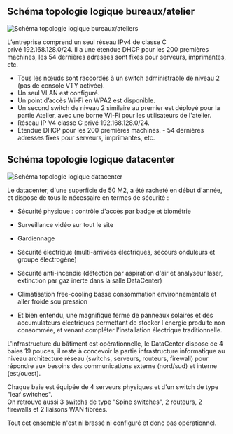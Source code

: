 ## Schéma topologie logique bureaux/atelier


![Schéma topologie logique bureaux/ateliers](https://storage.googleapis.com/quest_editor_uploads/tO3P1UlCTjs335C16hAPHGdlEXKBtyd0.png)


L’entreprise comprend un seul réseau IPv4 de classe C privé 192.168.128.0/24. Il a une étendue DHCP pour les 200 premières machines, les 54 dernières adresses sont fixes pour serveurs, imprimantes, etc.

- Tous les nœuds sont raccordés à un switch administrable de niveau 2 (pas de console VTY activée). 
- Un seul VLAN est configuré. 
- Un point d’accès Wi-Fi en WPA2 est disponible. 
- Un second switch de niveau 2 similaire au premier est déployé pour la partie Atelier, avec une borne Wi-Fi pour les utilisateurs de l'atelier. 
- Réseau IP V4 classe C privé 192.168.128.0/24. 
- Étendue DHCP pour les 200 premières machines. - 54 dernières adresses fixes pour serveurs, imprimantes, etc.
## [](https://odyssey.wildcodeschool.com/quests/2984#sch%C3%A9ma-topologie-logique-datacenter)Schéma topologie logique datacenter

![Schéma topologie logique datacenter](https://storage.googleapis.com/quest_editor_uploads/NQqpS0n2IWEML9ktmEleBJYVWtMGgOaD.png)

Le datacenter, d'une superficie de 50 M2, a été racheté en début d'année, et dispose de tous le nécessaire en termes de sécurité :

- Sécurité physique : contrôle d'accès par badge et biométrie
    
- Surveillance vidéo sur tout le site
    
- Gardiennage
    
- Sécurité électrique (multi-arrivées électriques, secours onduleurs et groupe électrogène)
    
- Sécurité anti-incendie (détection par aspiration d'air et analyseur laser, extinction par gaz inerte dans la salle DataCenter)
    
- Climatisation free-cooling basse consommation environnementale et aller froide sou pression
    
- Et bien entendu, une magnifique ferme de panneaux solaires et des accumulateurs électriques permettant de stocker l'énergie produite non consommée, et venant compléter l'installation électrique traditionnelle.
    
L'infrastructure du bâtiment est opérationnelle, le DataCenter dispose de 4 baies 19 pouces, il reste à concevoir la partie infrastructure informatique au niveau architecture réseau (switchs, serveurs, routeurs, firewall) pour répondre aux besoins des communications externe (nord/sud) et interne (est/ouest).

Chaque baie est équipée de 4 serveurs physiques et d'un switch de type "leaf switches".  
On retrouve aussi 3 switchs de type "Spine switches", 2 routeurs, 2 firewalls et 2 liaisons WAN fibrées.

Tout cet ensemble n'est ni brassé ni configuré et donc pas opérationnel.